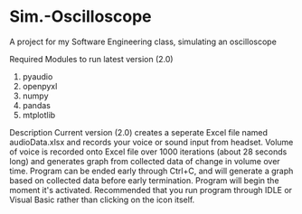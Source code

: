 # Sim.-Oscilloscope
A project for my Software Engineering class, simulating an oscilloscope

Required Modules to run latest version (2.0)
1. pyaudio
2. openpyxl
3. numpy
4. pandas
5. mtplotlib

Description
Current version (2.0) creates a seperate Excel file named audioData.xlsx and records your voice or sound input from
headset. Volume of voice is recorded onto Excel file over 1000 iterations (about 28 seconds long) and generates
graph from collected data of change in volume over time.
Program can be ended early through Ctrl+C, and will generate a graph based on collected data before early termination.
Program will begin the moment it's activated. Recommended that you run program through IDLE or Visual Basic rather than
clicking on the icon itself.
